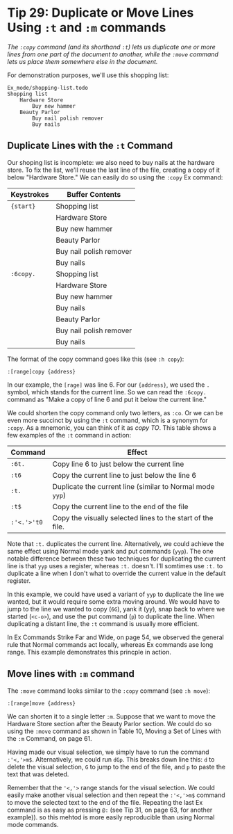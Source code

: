 Tip 29: Duplicate or Move Lines Using `:t` and `:m` commands
============================================================

_The `:copy` command (and its shorthand `:t`) lets us duplicate one or more
lines from one part of the document to another, while the `:move` command lets
us place them somewhere else in the document._

For demonstration purposes, we'll use this shopping list:
```
Ex_mode/shopping-list.todo
Shopping list
    Hardware Store
        Buy new hammer
    Beauty Parlor
        Buy nail polish remover
        Buy nails
```

Duplicate Lines with the `:t` Command
-------------------------------------

Our shoping list is incomplete: we also need to buy nails at the hardware
store. To fix the list, we'll reuse the last line of the file, creating a copy
of it below "Hardware Store." We can easily do so using the `:copy` Ex command:

Keystrokes    |  Buffer Contents
--------------|-----------------
`{start}`     |  Shopping list
              |      Hardware Store
              |          Buy new hammer
              |      Beauty Parlor
              |          Buy nail polish remover
              |          Buy nails
`:6copy.`     |  Shopping list
              |      Hardware Store
              |          Buy new hammer
              |          Buy nails
              |      Beauty Parlor
              |          Buy nail polish remover
              |          Buy nails

The format of the copy command goes like this (see `:h copy`):
```
:[range]copy {address}
```

In our example, the `[rage]` was line 6. For our `{address}`, we used the `.`
symbol, which stands for the current line. So we can read the `:6copy.`
command as "Make a copy of line 6 and put it below the current line."

We could shorten the copy command only two letters, as `:co`. Or we can be even
more succinct by using the `:t` command, which is a synonym for `:copy`. As a
mnemonic, you can think of it as _copy TO_. This table shows a few examples of
the `:t` command in action:

Command        | Effect
---------------|-------
`:6t.`         | Copy line 6 to just below the current line
`:t6`          | Copy the current line to just below the line 6
`:t.`          | Duplicate the current line (similar to Normal mode `yyp`)
`:t$`          | Copy the current line to the end of the file
`:'<.'>'t0`    | Copy the visually selected lines to the start of the file.

Note that `:t.` duplicates the current line. Alternatively, we could achieve
the same effect using Normal mode yank and put commands (`yyp`). The one
notable difference between these two techniques for duplicating the current
line is that `yyp` uses a register, whereas `:t.` doesn't. I'll somtimes use
`:t.` to duplicate a line when I don't what to override the current value in
the default register.

In this example, we could have used a variant of `yyp` to duplicate the line we
wanted, but it would require some extra moving around. We would have to jump to
the line we wanted to copy (`6G`), yank it (yy), snap back to where we started
(`<c-o>`), and use the put command (`p`) to duplicate the line. When
duplicating a distant line, the `:t` command is usually more efficient.

In Ex Commands Strike Far and Wide, on page 54, we observed the general rule
that Normal commands act locally, whereas Ex commands ase long range. This
example demonstrates this princple in action.


Move lines with `:m` command
----------------------------

The `:move` command looks similar to the `:copy` command (see `:h move`):
```
:[range]move {address}
```
We can shorten it to a single letter `:m`. Suppose that we want to move the
Hardware Store section after the Beauty Parlor section. We could do so using
the `:move` command as shown in Table 10, Moving a Set of Lines with the `:m`
Command, on page 61.

Having made our visual selection, we simply have to run the command
`:'<,'>m$`. Alternatively, we could run `dGp`. This breaks down line this: `d`
to delete the visual selection, `G` to jump to the end of the file, and `p` to
paste the text that was deleted.

Remember that the `'<,'>` range stands for the visual selection. We could
easily make another visual selection and then repeat the `:'<,'>m$` command to
move the selected text to the end of the file. Repeating the last Ex command is
as easy as pressing `@:` (see Tip 31, on page 63, for another example)). so
this mehtod is more easily reproducible than using Normal mode commands.



